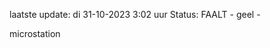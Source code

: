laatste update: 
di 31-10-2023  3:02   uur 
Status: FAALT - geel - 
<div class="service Y">microstation</div>